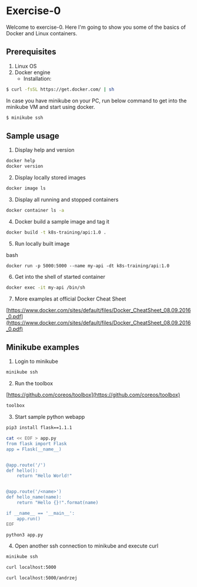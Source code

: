 # Exercise-0

Welcome to exercise-0. Here I'm going to show you some of the basics of Docker and Linux containers.

## Prerequisites

1. Linux OS
2. Docker engine
   - Installation:

```bash
$ curl -fsSL https://get.docker.com/ | sh
``` 

In case you have minikube on your PC, run below command to get into the minikube VM and start using docker.

```bash
$ minikube ssh
```

## Sample usage

1. Display help and version

```bash
docker help
docker version
```

2. Display locally stored images

```bash
docker image ls
```

3. Display all running and stopped containers

```bash
docker container ls -a
```

4. Docker build a sample image and tag it

```bash
docker build -t k8s-training/api:1.0 .
```

5. Run locally built image

bash
```
docker run -p 5000:5000 --name my-api -dt k8s-training/api:1.0
```

6. Get into the shell of started container

```bash
docker exec -it my-api /bin/sh
```

7. More examples at official Docker Cheat Sheet

[https://www.docker.com/sites/default/files/Docker_CheatSheet_08.09.2016_0.pdf](https://www.docker.com/sites/default/files/Docker_CheatSheet_08.09.2016_0.pdf)

## Minikube examples

1. Login to minikube

```bash
minikube ssh
```

2. Run the toolbox

[https://github.com/coreos/toolbox](https://github.com/coreos/toolbox)

```bash
toolbox
```

3. Start sample python webapp

```bash
pip3 install flask==1.1.1

cat << EOF > app.py
from flask import Flask
app = Flask(__name__)


@app.route('/')
def hello():
    return "Hello World!"


@app.route('/<name>')
def hello_name(name):
    return "Hello {}!".format(name)

if __name__ == '__main__':
    app.run()
EOF

python3 app.py 
```

4. Open another ssh connection to minikube and execute curl

```bash
minikube ssh

curl localhost:5000

curl localhost:5000/andrzej
```
